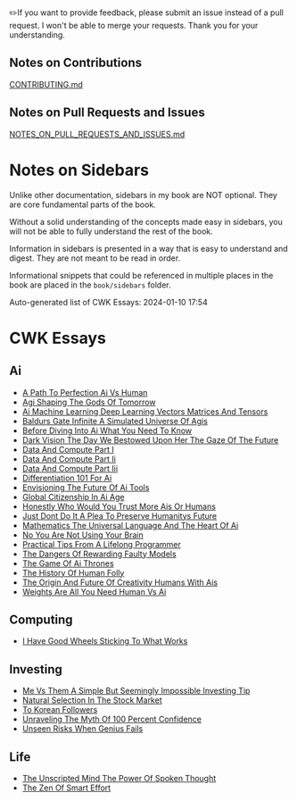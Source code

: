 
✏️If you want to provide feedback, please submit an issue instead of a pull request. I won't be able to merge your requests. Thank you for your understanding.

Notes on Contributions
----------------------
[CONTRIBUTING.md](../CONTRIBUTING.md)

Notes on Pull Requests and Issues
---------------------------------
[NOTES_ON_PULL_REQUESTS_AND_ISSUES.md](../NOTES_ON_PULL_REQUESTS_AND_ISSUES.md)

# Notes on Sidebars

Unlike other documentation, sidebars in my book are NOT optional. They are core fundamental parts of the book.

Without a solid understanding of the concepts made easy in sidebars, you will not be able to fully understand the rest of the book.

Information in sidebars is presented in a way that is easy to understand and digest. They are not meant to be read in order.

Informational snippets that could be referenced in multiple places in the book are placed in the `book/sidebars` folder.

Auto-generated list of CWK Essays: 2024-01-10 17:54

# CWK Essays

## Ai

- [A Path To Perfection Ai Vs Human](AI/A-Path-to-Perfection-AI-vs-Human.md)
- [Agi Shaping The Gods Of Tomorrow](AI/AGI-Shaping-the-Gods-of-Tomorrow.md)
- [Ai Machine Learning Deep Learning Vectors Matrices And Tensors](AI/AI-Machine-Learning-Deep-Learning-Vectors-Matrices-and-Tensors.md)
- [Baldurs Gate Infinite A Simulated Universe Of Agis](AI/Baldurs-Gate-Infinite-A-Simulated-Universe-of-AGIs.md)
- [Before Diving Into Ai What You Need To Know](AI/Before-Diving-Into-AI-What-You-Need-To-Know.md)
- [Dark Vision The Day We Bestowed Upon Her The Gaze Of The Future](AI/Dark-Vision-The-Day-We-Bestowed-Upon-Her-the-Gaze-of-the-Future.md)
- [Data And Compute Part I](AI/Data-And-Compute-Part-I.md)
- [Data And Compute Part Ii](AI/Data-And-Compute-Part-II.md)
- [Data And Compute Part Iii](AI/Data-And-Compute-Part-III.md)
- [Differentiation 101 For Ai](AI/Differentiation-101-for-AI.md)
- [Envisioning The Future Of Ai Tools](AI/Envisioning-The-Future-of-AI-Tools.md)
- [Global Citizenship In Ai Age](AI/Global-Citizenship-in-AI-Age.md)
- [Honestly Who Would You Trust More Ais Or Humans](AI/Honestly-Who-Would-You-Trust-More-AIs-or-Humans.md)
- [Just Dont Do It A Plea To Preserve Humanitys Future](AI/Just-Dont-Do-It-A-Plea-to-Preserve-Humanitys-Future.md)
- [Mathematics The Universal Language And The Heart Of Ai](AI/Mathematics-The-Universal-Language-and-the-Heart-of-AI.md)
- [No You Are Not Using Your Brain](AI/No-You-Are-Not-Using-Your-Brain.md)
- [Practical Tips From A Lifelong Programmer](AI/Practical-Tips-From-A-Lifelong-Programmer.md)
- [The Dangers Of Rewarding Faulty Models](AI/The-Dangers-of-Rewarding-Faulty-Models.md)
- [The Game Of Ai Thrones](AI/The-Game-of-AI-Thrones.md)
- [The History Of Human Folly](AI/The-History-of-Human-Folly.md)
- [The Origin And Future Of Creativity Humans With Ais](AI/The-Origin-and-Future-of-Creativity-Humans-with-AIs.md)
- [Weights Are All You Need Human Vs Ai](AI/Weights-Are-All-You-Need-Human-vs-AI.md)


## Computing

- [I Have Good Wheels Sticking To What Works](computing/I-Have-Good-Wheels-Sticking-To-What-Works.md)


## Investing

- [Me Vs Them A Simple But Seemingly Impossible Investing Tip](investing/Me-vs-Them-A-Simple-but-Seemingly-Impossible-Investing-Tip.md)
- [Natural Selection In The Stock Market](investing/Natural-Selection-in-the-Stock-Market.md)
- [To Korean Followers](investing/To-Korean-Followers.md)
- [Unraveling The Myth Of 100 Percent Confidence](investing/Unraveling-the-Myth-of-100-Percent-Confidence.md)
- [Unseen Risks When Genius Fails](investing/Unseen-Risks-When-Genius-Fails.md)


## Life

- [The Unscripted Mind The Power Of Spoken Thought](life/The-Unscripted-Mind-The-Power-of-Spoken-Thought.md)
- [The Zen Of Smart Effort](life/The-Zen-Of-Smart-Effort.md)

